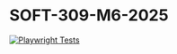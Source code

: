 # SOFT-309-M6-2025

[![Playwright Tests](https://github.com/lsoto-cenfo/SOFT-309-M6-2025/actions/workflows/playwright.yml/badge.svg)](https://github.com/lsoto-cenfo/SOFT-309-M6-2025/actions/workflows/playwright.yml)
